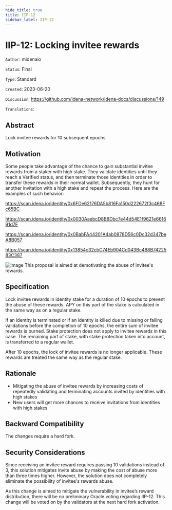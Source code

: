 ```yaml
---
hide_title: true
title: IIP-12
sidebar_label: IIP-12
---
```


# IIP-12: Locking invitee rewards

`Author`: midenaio

`Status`: Final

`Type`: Standard

`Created`: 2023-06-20

`Discussion`: https://github.com/idena-network/idena-docs/discussions/149

`Translations`:

## Abstract

Lock invitee rewards for 10 subsequent epochs

## Motivation

Some people take advantage of the chance to gain substantial invitee rewards from a staker with high stake. They validate identities until they reach a Verified status, and then terminate those identities in order to transfer these rewards in their normal wallet. Subsequently, they hunt for another invitation with a high stake and repeat the process.
Here are the examples of such behavior:

https://scan.idena.io/identity/0x6FDe62176DA5b816Fa150d222672f3c468Fc65BC

https://scan.idena.io/identity/0x0030AaebcD8B8Dbc7e44d54E1f9621e661691d7F

https://scan.idena.io/identity/0x0BabFA44201A4ab0878D56c0Dc32d347beA8B057

https://scan.idena.io/identity/0x13854c32cbC74Eb904Cd043Bc488B7422583C387

![image](/img/iip/iip-12/example.png)
This proposal is aimed at demotivating the abuse of invitee's rewards.

## Specification

Lock invitee rewards in identity stake for a duration of 10 epochs to prevent the abuse of these rewards. APY on this part of the stake is calculated in the same way as on a regular stake.

If an identity is terminated or if an identity is killed due to missing or failing validations before the completion of 10 epochs, the entire sum of invitee rewards is burned. Stake protection does not apply to invitee rewards in this case. The remaining part of stake, with stake protection taken into account, is transferred to a regular wallet.

After 10 epochs, the lock of invitee rewards is no longer applicable. These rewards are treated the same way as the regular stake.

## Rationale

- Mitigating the abuse of invitee rewards by increasing costs of repeatedly validating and terminating accounts invited by identities with high stakes
- New users will get more chances to receive invitations from identities with high stakes

## Backward Compatibility

The changes require a hard fork.

## Security Considerations

Since receiving an invitee reward requires passing 10 validations instead of 3, this solution mitigates invite abuse by making the cost of abuse more than three times higher. However, the solution does not completely eliminate the possibility of invitee's rewards abuse.

As this change is aimed to mitigate the vulnerability in invitee’s reward distribution, there will be no preliminary Oracle voting regarding IIP-12. This change will be voted on by the validators at the next hard fork activation.
